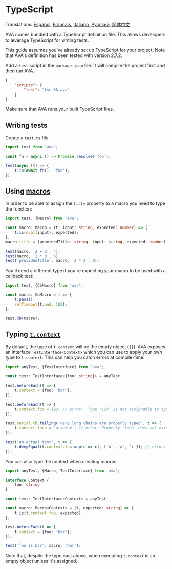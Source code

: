 # TypeScript

Translations: [Español](https://github.com/avajs/ava-docs/blob/master/es_ES/docs/recipes/typescript.md), [Français](https://github.com/avajs/ava-docs/blob/master/fr_FR/docs/recipes/typescript.md), [Italiano](https://github.com/avajs/ava-docs/blob/master/it_IT/docs/recipes/typescript.md), [Русский](https://github.com/avajs/ava-docs/blob/master/ru_RU/docs/recipes/typescript.md), [简体中文](https://github.com/avajs/ava-docs/blob/master/zh_CN/docs/recipes/typescript.md)

AVA comes bundled with a TypeScript definition file. This allows developers to leverage TypeScript for writing tests.

This guide assumes you've already set up TypeScript for your project. Note that AVA's definition has been tested with version 2.7.2.

Add a `test` script in the `package.json` file. It will compile the project first and then run AVA.

```json
{
	"scripts": {
		"test": "tsc && ava"
	}
}
```

Make sure that AVA runs your built TypeScript files.

## Writing tests

Create a `test.ts` file.

```ts
import test from 'ava';

const fn = async () => Promise.resolve('foo');

test(async (t) => {
	t.is(await fn(), 'foo');
});
```

## Using [macros](https://github.com/avajs/ava#test-macros)

In order to be able to assign the `title` property to a macro you need to type the function:

```ts
import test, {Macro} from 'ava';

const macro: Macro = (t, input: string, expected: number) => {
	t.is(eval(input), expected);
};
macro.title = (providedTitle: string, input: string, expected: number) => `${providedTitle} ${input} = ${expected}`.trim();

test(macro, '2 + 2', 4);
test(macro, '2 * 3', 6);
test('providedTitle', macro, '3 * 3', 9);
```

You'll need a different type if you're expecting your macro to be used with a callback test:

```ts
import test, {CbMacro} from 'ava';

const macro: CbMacro = t => {
	t.pass();
	setTimeout(t.end, 100);
};

test.cb(macro);
```

## Typing [`t.context`](https://github.com/avajs/ava#test-context)

By default, the type of `t.context` will be the empty object (`{}`). AVA exposes an interface `TestInterface<Context>` which you can use to apply your own type to `t.context`. This can help you catch errors at compile-time:

```ts
import anyTest, {TestInterface} from 'ava';

const test: TestInterface<{foo: string}> = anyTest;

test.beforeEach(t => {
	t.context = {foo: 'bar'};
});

test.beforeEach(t => {
	t.context.foo = 123; // error:  Type '123' is not assignable to type 'string'
});

test.serial.cb.failing('very long chains are properly typed', t => {
	t.context.fooo = 'a value'; // error: Property 'fooo' does not exist on type ''
});

test('an actual test', t => {
	t.deepEqual(t.context.foo.map(c => c), ['b', 'a', 'r']); // error: Property 'map' does not exist on type 'string'
});
```

You can also type the context when creating macros:

```ts
import anyTest, {Macro, TestInterface} from 'ava';

interface Context {
	foo: string
}

const test: TestInterface<Context> = anyTest;

const macro: Macro<Context> = (t, expected: string) => {
	t.is(t.context.foo, expected);
};

test.beforeEach(t => {
	t.context = {foo: 'bar'};
});

test('foo is bar', macro, 'bar');
```

Note that, despite the type cast above, when executing `t.context` is an empty object unless it's assigned.
